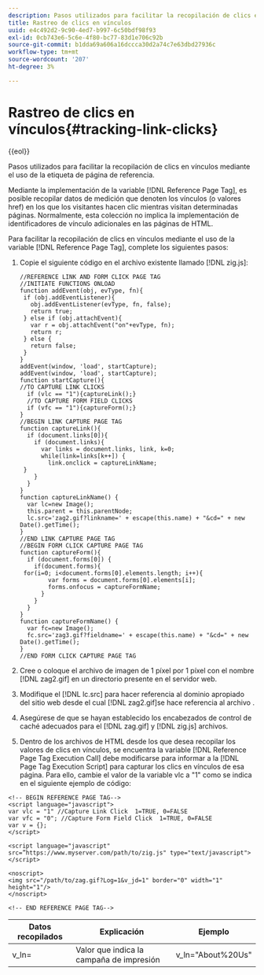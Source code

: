 ```yaml
---
description: Pasos utilizados para facilitar la recopilación de clics en vínculos mediante el uso de la etiqueta de página de referencia.
title: Rastreo de clics en vínculos
uuid: e4c492d2-9c90-4ed7-b997-6c50bdf98f93
exl-id: 0cb743e6-5c6e-4f80-bc77-83d1e706c92b
source-git-commit: b1dda69a606a16dccca30d2a74c7e63dbd27936c
workflow-type: tm+mt
source-wordcount: '207'
ht-degree: 3%

---
```


# Rastreo de clics en vínculos{#tracking-link-clicks}

{{eol}}

Pasos utilizados para facilitar la recopilación de clics en vínculos mediante el uso de la etiqueta de página de referencia.

Mediante la implementación de la variable [!DNL Reference Page Tag], es posible recopilar datos de medición que denoten los vínculos (o valores href) en los que los visitantes hacen clic mientras visitan determinadas páginas. Normalmente, esta colección no implica la implementación de identificadores de vínculo adicionales en las páginas de HTML.

Para facilitar la recopilación de clics en vínculos mediante el uso de la variable [!DNL Reference Page Tag], complete los siguientes pasos:

1. Copie el siguiente código en el archivo existente llamado [!DNL zig.js]:

   ```
   //REFERENCE LINK AND FORM CLICK PAGE TAG
   //INITIATE FUNCTIONS ONLOAD
   function addEvent(obj, evType, fn){
    if (obj.addEventListener){
      obj.addEventListener(evType, fn, false);
      return true;
    } else if (obj.attachEvent){
      var r = obj.attachEvent("on"+evType, fn);
      return r;
    } else {
      return false;
    }
   }
   addEvent(window, 'load', startCapture);
   addEvent(window, 'load', startCapture);
   function startCapture(){
   //TO CAPTURE LINK CLICKS
     if (vlc == "1"){captureLink();}
     //TO CAPTURE FORM FIELD CLICKS
     if (vfc == "1"){captureForm();}
   }
   //BEGIN LINK CAPTURE PAGE TAG
   function captureLink(){
     if (document.links[0]){
       if (document.links){
         var links = document.links, link, k=0;
         while(link=links[k++]) {
           link.onclick = captureLinkName;
    }
       }
     }
   }
   function captureLinkName() {
     var lc=new Image();
     this.parent = this.parentNode;
     lc.src='zag2.gif?linkname=' + escape(this.name) + "&cd=" + new Date().getTime();
   }
   //END LINK CAPTURE PAGE TAG
   //BEGIN FORM CLICK CAPTURE PAGE TAG
   function captureForm(){
     if (document.forms[0]) {
       if(document.forms){
    for(i=0; i<document.forms[0].elements.length; i++){
           var forms = document.forms[0].elements[i];
           forms.onfocus = captureFormName;
         }
       }
     }
   }
   function captureFormName() {
     var fc=new Image();
     fc.src='zag3.gif?fieldname=' + escape(this.name) + "&cd=" + new Date().getTime();
   }
   //END FORM CLICK CAPTURE PAGE TAG
   ```

1. Cree o coloque el archivo de imagen de 1 píxel por 1 píxel con el nombre [!DNL zag2.gif] en un directorio presente en el servidor web.
1. Modifique el [!DNL lc.src] para hacer referencia al dominio apropiado del sitio web desde el cual [!DNL zag2.gif]se hace referencia al archivo .

1. Asegúrese de que se hayan establecido los encabezados de control de caché adecuados para el [!DNL zag.gif] y [!DNL zig.js] archivos.

1. Dentro de los archivos de HTML desde los que desea recopilar los valores de clics en vínculos, se encuentra la variable [!DNL Reference Page Tag Execution Call] debe modificarse para informar a la [!DNL Page Tag Execution Script] para capturar los clics en vínculos de esa página. Para ello, cambie el valor de la variable vlc a &quot;1&quot; como se indica en el siguiente ejemplo de código:

```
<!-- BEGIN REFERENCE PAGE TAG-->
<script language="javascript">
var vlc = "1" //Capture Link Click  1=TRUE, 0=FALSE
var vfc = "0"; //Capture Form Field Click  1=TRUE, 0=FALSE
var v = {};
</script>

<script language="javascript" src=”https://www.myserver.com/path/to/zig.js" type="text/javascript"></script>

<noscript>
<img src="/path/to/zag.gif?Log=1&v_jd=1" border="0" width="1" height="1"/>
</noscript>

<!-- END REFERENCE PAGE TAG-->
```

| Datos recopilados | Explicación | Ejemplo |
|---|---|---|
| v_ln= | Valor que indica la campaña de impresión | v_ln=&quot;About%20Us&quot; |
